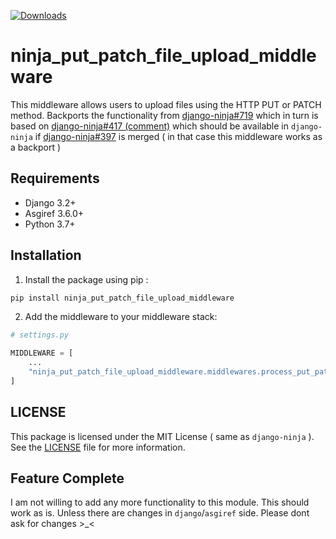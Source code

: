 [![Downloads](https://static.pepy.tech/personalized-badge/ninja-put-patch-file-upload-middleware?period=month&units=international_system&left_color=black&right_color=orange&left_text=Downloads)](https://pepy.tech/project/ninja-put-patch-file-upload-middleware)

# ninja_put_patch_file_upload_middleware
This middleware allows users to upload files using the HTTP PUT or PATCH method. Backports the functionality from [django-ninja#719](https://github.com/vitalik/django-ninja/pull/719) which in turn is based on  [django-ninja#417 (comment)](https://github.com/vitalik/django-ninja/issues/417#issuecomment-1092545699) which should be available in `django-ninja` if [django-ninja#397](https://github.com/vitalik/django-ninja/pull/397) is merged ( in that case this middleware works as a backport )

## Requirements

* Django 3.2+ 
* Asgiref 3.6.0+
* Python 3.7+

## Installation

1. Install the package using pip :
```bash
pip install ninja_put_patch_file_upload_middleware
```
2. Add the middleware to your middleware stack:

```python
# settings.py

MIDDLEWARE = [
    ...
    "ninja_put_patch_file_upload_middleware.middlewares.process_put_patch",
]
```


## LICENSE

This package is licensed under the MIT License ( same as `django-ninja` ). See the [LICENSE](https://github.com/baseplate-admin/ninja_put_patch_file_upload_middleware/blob/master/LICENSE) file for more information.


## Feature Complete

I am not willing to add any more functionality to this module. This should work as is. Unless there are changes in `django`/`asgiref` side. Please dont ask for changes >_<
